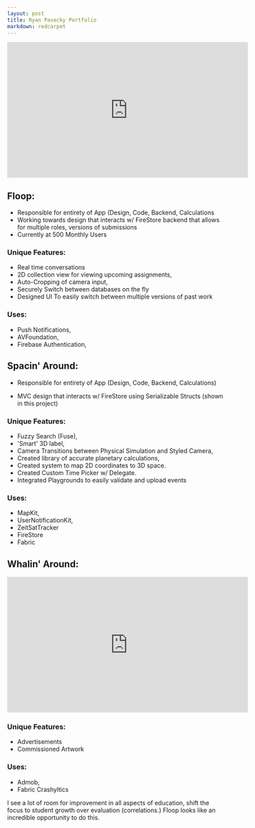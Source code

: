 ```yaml
---
layout: post
title: Ryan Pasecky Portfolio
markdown: redcarpet
---
```


<iframe width="560" height="315" src="https://www.youtube.com/embed/l-jRFphHKY0" frameborder="0" allow="autoplay; encrypted-media" allowfullscreen></iframe>

## Floop: 

- Responsible for entirety of App (Design, Code, Backend, Calculations
- Working towards design that interacts w/ FireStore backend that allows for multiple roles, versions of submissions
- Currently at 500 Monthly Users

### Unique Features: 
- Real time conversations
- 2D collection view for viewing upcoming assignments,
- Auto-Cropping of camera input,
- Securely Switch between databases on the fly
- Designed UI To easily switch between multiple versions of past work
	


### Uses:  
- Push Notifications, 
- AVFoundation,
- Firebase Authentication,


## Spacin' Around: 

- Responsible for entirety of App (Design, Code, Backend, Calculations)

- MVC design that interacts w/ FireStore using Serializable Structs (shown in this project)

### Unique Features: 
- Fuzzy Search (Fuse), 
- 'Smart' 3D label, 
- Camera Transitions between Physical Simulation and Styled Camera, 
- Created library of accurate planetary calculations, 
- Created system to map 2D coordinates to 3D space. 
- Created Custom Time Picker w/ Delegate.
- Integrated Playgrounds to easily validate and upload events

### Uses:  
- MapKit, 
- UserNotificationKit, 
- ZeitSatTracker
- FireStore
- Fabric

## Whalin' Around: 

<iframe width="560" height="315" src="https://www.youtube.com/embed/4t7O9Zr7dCU" frameborder="0" allow="autoplay; encrypted-media" allowfullscreen></iframe>

### Unique Features: 
- Advertisements
- Commissioned Artwork


### Uses:  
- Admob,
- Fabric Crashyltics


I see a lot of room for improvement in all aspects of education, shift the focus to student growth over evaluation (correlations.) Floop looks like an incredible opportunity to do this. 



